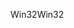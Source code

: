 <span data-ttu-id="abbc2-101">Win32</span><span class="sxs-lookup"><span data-stu-id="abbc2-101">Win32</span></span>